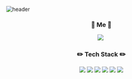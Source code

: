![header](https://capsule-render.vercel.app/api?type=soft&color=6abdca&height=300&section=header&text=Yoonkp%20Area'^'&fontSize=90)
<h3 align="center" dir="auto">
<g-emoji class="g-emoji" alias="tulip" fallback-src="https://github.githubassets.com/images/icons/emoji/unicode/1f337.png">🌷</g-emoji>
 Me <g-emoji class="g-emoji" alias="tulip" fallback-src="https://github.githubassets.com/images/icons/emoji/unicode/1f337.png">🌷</g-emoji>
</h3>
<p align="center" dir="auto">
  <a href="mailto:yoonkp0233@gmail.com"><img src="https://camo.githubusercontent.com/ef0c5e64fb6f2cb78d7c294b7eb2e7cc1784ae10d0c7b00c37d226b86ceee54e/68747470733a2f2f696d672e736869656c64732e696f2f62616467652f456d61696c2d3434413833333f7374796c653d666c61742d737175617265266c6f676f3d4d61696c2e5275266c6f676f436f6c6f723d7768697465266c696e6b3d79656f6e6c6f67303640676d61696c2e636f6d" data-canonical-src="https://img.shields.io/badge/Email-44A833?style=flat-square&amp;logo=Mail.Ru&amp;logoColor=white&amp;link=yeonlog06@gmail.com" style="max-width: 100%;"></a>&nbsp;
</p>
<h3 align="center" dir="auto">
<g-emoji class="g-emoji" alias="pencil2" fallback-src="https://github.githubassets.com/images/icons/emoji/unicode/270f.png">✏️</g-emoji>
 Tech Stack <g-emoji class="g-emoji" alias="pencil2" fallback-src="https://github.githubassets.com/images/icons/emoji/unicode/270f.png">✏️</g-emoji>
</h3>
<p align="center">
<img src="https://img.shields.io/badge/HTML5-E34F26?style=flat-square&logo=HTML5&logoColor=white"/>
<img src="https://img.shields.io/badge/CSS3-1572B6?style=flat-square&logo=CSS3&logoColor=white"/>
<img src="https://img.shields.io/badge/Sass-CC6699?style=flat-square&logo=Sass&logoColor=white"/>
<img src="https://img.shields.io/badge/javascript-F7DF1E?style=flat-square&logo=javascript&logoColor=white"/>
<img src="https://img.shields.io/badge/React-61DAFB?style=flat-square&logo=React&logoColor=white" />
<img src="https://img.shields.io/badge/Figma-F24E1E?style=flat-square&logo=Figma&logoColor=white" />
</p>
